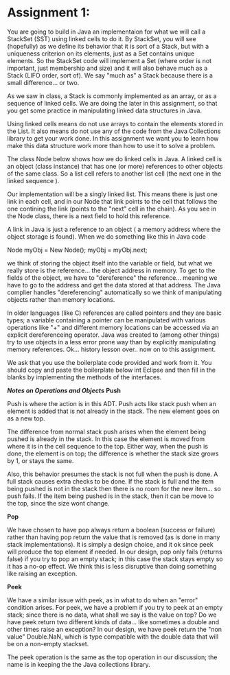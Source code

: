 # Assignment 1:
You are going to build in Java an implementaion for what we will call a StackSet (SST) using linked cells to do it. By StackSet, you will see (hopefully) as we define its behavior that it is sort of a Stack, but with a uniqueness criterion on its elements, just as a Set contains unique elements. So the StackSet code will implement a Set (where order is not important, just membership and size) and it will also behave much as a Stack (LIFO order, sort of). We say "much as" a Stack because there is a small difference... or two.

As we saw in class, a Stack is commonly implemented as an array, or as a sequence of linked cells. We are doing the later in this assignment, so that you get some practice in manipulating linked data structures in Java.

Using linked cells means do not use arrays to contain the elements stored in the List. It also means do not use any of the code from the Java Collections library to get your work done. In this assignment we want you to learn how make this data structure work more than how to use it to solve a problem.

The class Node below shows how we do linked cells in Java. A linked cell is an object (class instance) that has one (or more) references to other objects of the same class. So a list cell refers to another list cell (the next one in the linked sequence ).

Our implementation will be a singly linked list. This means there is just one link in each cell, and in our Node that link points to the cell that follows the one contining the link (points to the "next" cell in the chain). As you see in the Node class, there is a next field to hold this reference.

A link in Java is just a reference to an object ( a memory address where the object storage is found). When we do something like this in Java code

  Node myObj = New Node();
  myObj = myObj.next;

we think of storing the object itself into the variable or field, but what we really store is the reference... the object address in memory. To get to the fields of the object, we have to "dereference" the reference... meaning we have to go to the address and get the data stored at that address. The Java complier handles "dereferencing" automatically so we think of manipulating objects rather than memory locations.

In older languages (like C) references are called pointers and they are basic types; a variable containing a pointer can be manipulated with various operations like "+" and different memory locations can be accessed via an explicit dereferenceing operator. Java was created to (among other things) try to use objects in a less error prone way than by explicitly manipulating memory references. Ok... history lesson over.. now on to this assignment.

We ask that you use the boilerplate code provided and work from it. You should copy and paste the boilerplate below int Eclipse and then fill in the blanks by implementing the methods of the interfaces.

**_Notes on Operations and Objects_**
**Push**

Push is where the action is in this ADT. Push acts like stack push when an element is added that is not already in the stack. The new element goes on as a new top.

The difference from normal stack push arises when the element being pushed is already in the stack. In this case the element is moved from where it is in the cell sequence to the top. Either way, when the push is done, the element is on top; the difference is whether the stack size grows by 1, or stays the same.

Also, this behavior presumes the stack is not full when the push is done. A full stack causes extra checks to be done. If the stack is full and the item being pushed is not in the stack then there is no room for the new item... so push fails. If the item being pushed is in the stack, then it can be move to the top, since the size wont change.

**Pop**

We have chosen to have pop always return a boolean (success or failure) rather than having pop return the value that is removed (as is done in many stack implementations). It is simply a design choice, and it ok since peek will produce the top element if needed. In our design, pop only fails (returns false) if you try to pop an empty stack; in this case the stack stays empty so it has a no-op effect. We think this is less disruptive than doing something like raising an exception.

**Peek**

We have a similar issue with peek, as in what to do when an "error" condition arises. For peek, we have a problem if you try to peek at an empty stack; since there is no data, what shall we say is the value on top? Do we have peek return two different kinds of data... like sometimes a double and other times raise an exception? In our design, we have peek return the "non value" Double.NaN, which is type compatible with the double data that will be on a non-empty stackset.

The peek operation is the same as the top operation in our discussion; the name is in keeping the the Java collections library. 
